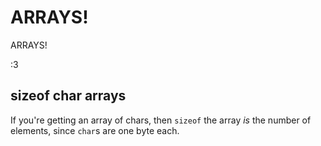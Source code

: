 # ARRAYS!
ARRAYS!

:3

## sizeof char arrays
If you're getting an array of chars, then ``sizeof`` the array _is_ the number of elements, since ``char``s are one byte each.
